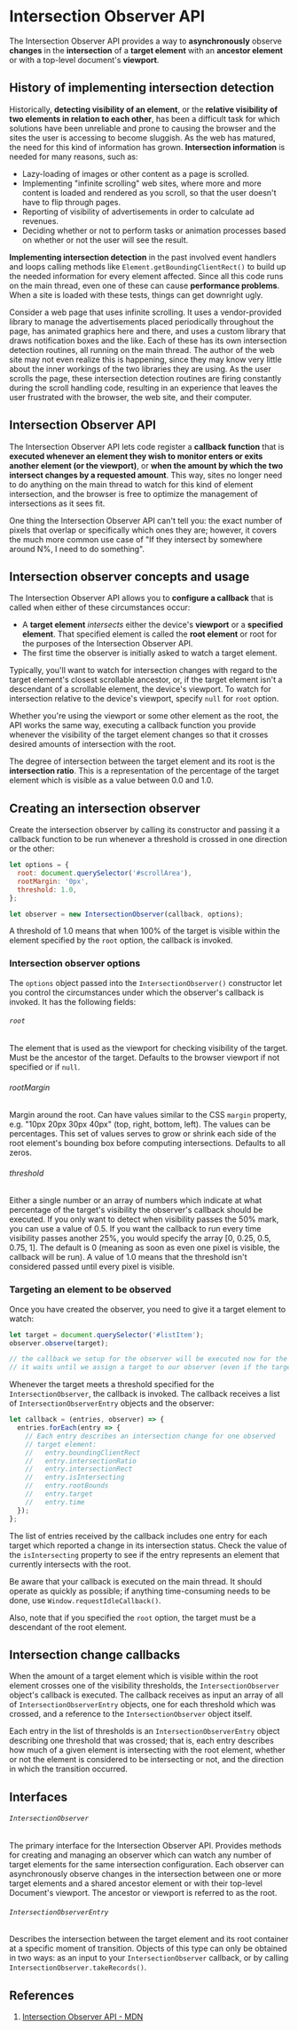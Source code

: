 # Intersection Observer API

The Intersection Observer API provides a way to **asynchronously** observe **changes** in the **intersection** of a **target element** with an **ancestor element** or with a top-level document's **viewport**.

## History of implementing intersection detection

Historically, **detecting visibility of an element**, or the **relative visibility of two elements in relation to each other**, has been a difficult task for which solutions have been unreliable and prone to causing the browser and the sites the user is accessing to become sluggish. As the web has matured, the need for this kind of information has grown. **Intersection information** is needed for many reasons, such as:

- Lazy-loading of images or other content as a page is scrolled.
- Implementing "infinite scrolling" web sites, where more and more content is loaded and rendered as you scroll, so that the user doesn't have to flip through pages.
- Reporting of visibility of advertisements in order to calculate ad revenues.
- Deciding whether or not to perform tasks or animation processes based on whether or not the user will see the result.

**Implementing intersection detection** in the past involved event handlers and loops calling methods like `Element.getBoundingClientRect()` to build up the needed information for every element affected. Since all this code runs on the main thread, even one of these can cause **performance problems**. When a site is loaded with these tests, things can get downright ugly.

Consider a web page that uses infinite scrolling. It uses a vendor-provided library to manage the advertisements placed periodically throughout the page, has animated graphics here and there, and uses a custom library that draws notification boxes and the like. Each of these has its own intersection detection routines, all running on the main thread. The author of the web site may not even realize this is happening, since they may know very little about the inner workings of the two libraries they are using. As the user scrolls the page, these intersection detection routines are firing constantly during the scroll handling code, resulting in an experience that leaves the user frustrated with the browser, the web site, and their computer.

## Intersection Observer API

The Intersection Observer API lets code register a **callback function** that is **executed whenever an element they wish to monitor enters or exits another element (or the viewport)**, or **when the amount by which the two intersect changes by a requested amount**. This way, sites no longer need to do anything on the main thread to watch for this kind of element intersection, and the browser is free to optimize the management of intersections as it sees fit.

One thing the Intersection Observer API can't tell you: the exact number of pixels that overlap or specifically which ones they are; however, it covers the much more common use case of "If they intersect by somewhere around N%, I need to do something".

## Intersection observer concepts and usage

The Intersection Observer API allows you to **configure a callback** that is called when either of these circumstances occur:

- A **target element** _intersects_ either the device's **viewport** or a **specified element**. That specified element is called the **root element** or root for the purposes of the Intersection Observer API.
- The first time the observer is initially asked to watch a target element.

Typically, you'll want to watch for intersection changes with regard to the target element's closest scrollable ancestor, or, if the target element isn't a descendant of a scrollable element, the device's viewport. To watch for intersection relative to the device's viewport, specify `null` for `root` option.

Whether you're using the viewport or some other element as the root, the API works the same way, executing a callback function you provide whenever the visibility of the target element changes so that it crosses desired amounts of intersection with the root.

The degree of intersection between the target element and its root is the **intersection ratio**. This is a representation of the percentage of the target element which is visible as a value between 0.0 and 1.0.

## Creating an intersection observer

Create the intersection observer by calling its constructor and passing it a callback function to be run whenever a threshold is crossed in one direction or the other:

```js
let options = {
  root: document.querySelector('#scrollArea'),
  rootMargin: '0px',
  threshold: 1.0,
};

let observer = new IntersectionObserver(callback, options);
```

A threshold of 1.0 means that when 100% of the target is visible within the element specified by the `root` option, the callback is invoked.

### Intersection observer options

The `options` object passed into the `IntersectionObserver()` constructor let you control the circumstances under which the observer's callback is invoked. It has the following fields:

###### `root`

The element that is used as the viewport for checking visibility of the target. Must be the ancestor of the target. Defaults to the browser viewport if not specified or if `null`.

###### rootMargin

Margin around the root. Can have values similar to the CSS `margin` property, e.g. "10px 20px 30px 40px" (top, right, bottom, left). The values can be percentages. This set of values serves to grow or shrink each side of the root element's bounding box before computing intersections. Defaults to all zeros.

###### threshold

Either a single number or an array of numbers which indicate at what percentage of the target's visibility the observer's callback should be executed. If you only want to detect when visibility passes the 50% mark, you can use a value of 0.5. If you want the callback to run every time visibility passes another 25%, you would specify the array [0, 0.25, 0.5, 0.75, 1]. The default is 0 (meaning as soon as even one pixel is visible, the callback will be run). A value of 1.0 means that the threshold isn't considered passed until every pixel is visible.

### Targeting an element to be observed

Once you have created the observer, you need to give it a target element to watch:

```js
let target = document.querySelector('#listItem');
observer.observe(target);

// the callback we setup for the observer will be executed now for the first time
// it waits until we assign a target to our observer (even if the target is currently not visible)
```

Whenever the target meets a threshold specified for the `IntersectionObserver`, the callback is invoked. The callback receives a list of `IntersectionObserverEntry` objects and the observer:

```js
let callback = (entries, observer) => {
  entries.forEach(entry => {
    // Each entry describes an intersection change for one observed
    // target element:
    //   entry.boundingClientRect
    //   entry.intersectionRatio
    //   entry.intersectionRect
    //   entry.isIntersecting
    //   entry.rootBounds
    //   entry.target
    //   entry.time
  });
};
```

The list of entries received by the callback includes one entry for each target which reported a change in its intersection status. Check the value of the `isIntersecting` property to see if the entry represents an element that currently intersects with the root.

Be aware that your callback is executed on the main thread. It should operate as quickly as possible; if anything time-consuming needs to be done, use `Window.requestIdleCallback()`.

Also, note that if you specified the `root` option, the target must be a descendant of the root element.

## Intersection change callbacks

When the amount of a target element which is visible within the root element crosses one of the visibility thresholds, the `IntersectionObserver` object's callback is executed. The callback receives as input an array of all of `IntersectionObserverEntry` objects, one for each threshold which was crossed, and a reference to the `IntersectionObserver` object itself.

Each entry in the list of thresholds is an `IntersectionObserverEntry` object describing one threshold that was crossed; that is, each entry describes how much of a given element is intersecting with the root element, whether or not the element is considered to be intersecting or not, and the direction in which the transition occurred.

## Interfaces

###### `IntersectionObserver`

The primary interface for the Intersection Observer API. Provides methods for creating and managing an observer which can watch any number of target elements for the same intersection configuration. Each observer can asynchronously observe changes in the intersection between one or more target elements and a shared ancestor element or with their top-level Document's viewport. The ancestor or viewport is referred to as the root.

###### `IntersectionObserverEntry`

Describes the intersection between the target element and its root container at a specific moment of transition. Objects of this type can only be obtained in two ways: as an input to your `IntersectionObserver` callback, or by calling `IntersectionObserver.takeRecords()`.

## References

1. [Intersection Observer API - MDN](https://developer.mozilla.org/en-US/docs/Web/API/Intersection_Observer_API)
